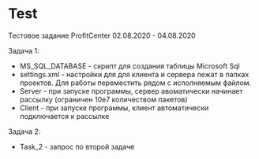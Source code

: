 # Test  

Тестовое задание ProfitCenter 02.08.2020 - 04.08.2020  

Задача 1:  
- MS_SQL_DATABASE - скрипт для создания таблицы Microsoft Sql  
- settings.xml - настройки для для клиента и сервера лежат в папках проектов. Для работы переместить рядом с исполняемым файлом.  
- Server - при запуске программы, сервер авоматически начинает рассылку (ограничен 10e7 количеством пакетов)  
- Client - при запуске программы, клиент автоматически подключается к рассылке  
    
    
Задача 2:  
- Task_2 - запрос по второй задаче  
  
